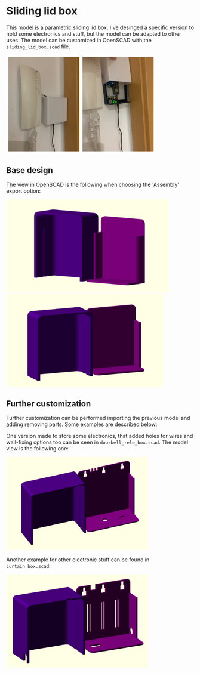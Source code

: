 # Sliding lid box

This model is a parametric sliding lid box. I've desinged a specific version to hold some electronics and stuff, but the model can be adapted to other uses. The model can be customized in OpenSCAD with the `sliding_lid_box.scad` file.

<img src="./../media/17_sliding_lid_box.png" width=400;/>

## Base design
The view in OpenSCAD is the following when choosing the 'Assembly' export option:

<img src="./../media/17_sliding_lid_box_right.png" height=250;/> <img src="./../media/17_sliding_lid_box_left.png" height=250;/>


## Further customization

Further customization can be performed importing the previous model and adding removing parts. Some examples are described below:

One version made to store some electronics, that added holes for wires and wall-fixing options too can be seen in `doorbell_rele_box.scad`. The model view is the following one:

<img src="./../media/17_doorbell_rele_box_scad.png" height=250;/>

Another example for other electronic stuff can be found in `curtain_box.scad`:

<img src="./../media/17_curtain_box_scad.png" height=250;/>